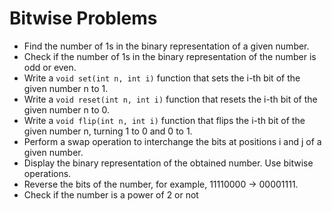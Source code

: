 # Bitwise Problems

- Find the number of 1s in the binary representation of a given number.
- Check if the number of 1s in the binary representation of the number is odd or even.
- Write a `void set(int n, int i)` function that sets the i-th bit of the given number n to 1.
- Write a `void reset(int n, int i)` function that resets the i-th bit of the given number n to 0.
- Write a `void flip(int n, int i)` function that flips the i-th bit of the given number n, turning 1 to 0 and 0 to 1.
- Perform a swap operation to interchange the bits at positions i and j of a given number.
- Display the binary representation of the obtained number. Use bitwise operations.
- Reverse the bits of the number, for example, 11110000 -> 00001111.
- Check if the number is a power of 2 or not
